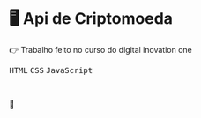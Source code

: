 # :desktop_computer: Api de Criptomoeda

:point_right: Trabalho feito no curso do digital inovation one

<kbd>HTML</kbd>
<kbd>CSS</kbd>
<kbd>JavaScript</kbd>

&nbsp;

:link:
